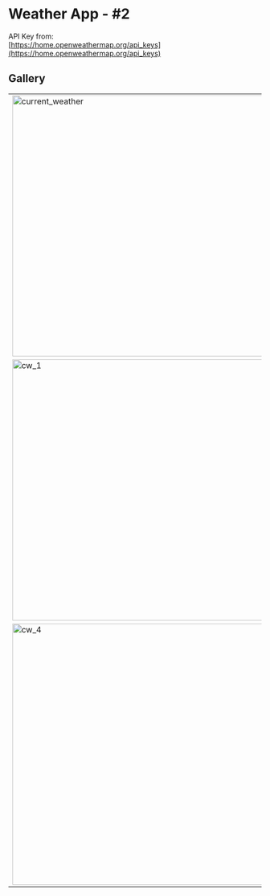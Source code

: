 # Weather App - #2

API Key from:  
[https://home.openweathermap.org/api_keys](https://home.openweathermap.org/api_keys)




## Gallery

|                                                                                                                                                                                                                                                        |                                                                                                                                                                                                                                                        |                                                                                                                                                                                                                                          |
| ------------------------------------------------------------------------------------------------------------------------------------------------------------------------------------------------------------------------------------------------------ | ------------------------------------------------------------------------------------------------------------------------------------------------------------------------------------------------------------------------------------------------------ | ---------------------------------------------------------------------------------------------------------------------------------------------------------------------------------------------------------------------------------------- |
| <image src="https://raw.githubusercontent.com/indratrisnar/weather_app_challenge/main/pics/current_weather.gif" caption="" alt="current_weather" height="520" position="center" command="fill" option="q100" class="img-fluid" title=""  webp="false"> | <image src="https://raw.githubusercontent.com/indratrisnar/weather_app_challenge/main/pics/saved_locations.jpg" caption="" alt="saved_locations" height="520" position="center" command="fill" option="q100" class="img-fluid" title=""  webp="false"> | <image src="https://raw.githubusercontent.com/indratrisnar/weather_app_challenge/main/pics/search.jpg" caption="" alt="search" height="520" position="center" command="fill" option="q100" class="img-fluid" title=""  webp="false">     |
| <image src="https://raw.githubusercontent.com/indratrisnar/weather_app_challenge/main/pics/cw_1.jpg" caption="" alt="cw_1" height="520" position="center" command="fill" option="q100" class="img-fluid" title=""  webp="false">                       | <image src="https://raw.githubusercontent.com/indratrisnar/weather_app_challenge/main/pics/cw_2.jpg" caption="" alt="cw_2" height="520" position="center" command="fill" option="q100" class="img-fluid" title=""  webp="false">                       | <image src="https://raw.githubusercontent.com/indratrisnar/weather_app_challenge/main/pics/cw_3.jpg" caption="" alt="cw_3" height="520" position="center" command="fill" option="q100" class="img-fluid" title=""  webp="false">         |
| <image src="https://raw.githubusercontent.com/indratrisnar/weather_app_challenge/main/pics/cw_4.jpg" caption="" alt="cw_4" height="520" position="center" command="fill" option="q100" class="img-fluid" title=""  webp="false">                       | <image src="https://raw.githubusercontent.com/indratrisnar/weather_app_challenge/main/pics/cw_5.jpg" caption="" alt="cw_5" height="520" position="center" command="fill" option="q100" class="img-fluid" title=""  webp="false">                       | <image src="https://raw.githubusercontent.com/indratrisnar/weather_app_challenge/main/pics/add_city.jpg" caption="" alt="add_city" height="520" position="center" command="fill" option="q100" class="img-fluid" title=""  webp="false"> |

